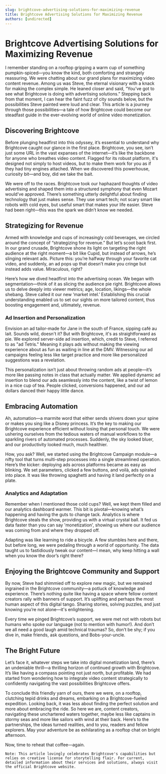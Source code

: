 ```yaml
---
slug: brightcove-advertising-solutions-for-maximizing-revenue
title: Brightcove Advertising Solutions for Maximizing Revenue
authors: [undirected]
---
```



# Brightcove Advertising Solutions for Maximizing Revenue

I remember standing on a rooftop gripping a warm cup of something pumpkin-spiced—you know the kind, both comforting and strangely reassuring. We were chatting about our grand plans for maximizing video content revenue. Among us was Steve, the eternal visionary with a knack for making the complex simple. He leaned closer and said, “You’ve got to see what Brightcove is doing with advertising solutions.” Stepping back from that moment, I can hear the faint fuzz of city sounds below, but the possibilities Steve painted were loud and clear. This article is a journey through those possibilities—a tale of how Brightcove could become our steadfast guide in the ever-evolving world of online video monetization.

## Discovering Brightcove

Before plunging headfirst into this odyssey, it’s essential to understand why Brightcove caught our glance in the first place. Brightcove, you see, isn’t just some URL in the vast expanses of the internet—it’s like the backbone for anyone who breathes video content. Flagged for its robust platform, it's designed not simply to host videos, but to make them work for you as if they had tiny engines attached. When we discovered this powerhouse, curiosity bit—and boy, did we take the bait.

We were off to the races. Brightcove took our haphazard thoughts of video advertising and shaped them into a structured symphony that even Mozart would’ve approved. There’s something utterly delightful about finding technology that just makes sense. They use smart tech; not scary smart like robots with cold eyes, but useful smart that makes your life easier. Steve had been right—this was the spark we didn’t know we needed.

## Strategizing for Revenue

Armed with knowledge and cups of increasingly cold beverages, we circled around the concept of “strategizing for revenue.” But let’s scoot back first. In our grand crusade, Brightcove shone its light on targeting the right audience at the right moment—a bit like Cupid, but instead of arrows, he’s slinging relevant ads. Picture this: you’re halfway through your favorite cat video, and suddenly, an ad pops up that doesn’t make you cringe but instead adds value. Miraculous, right?

Here’s how we dived headfirst into the advertising ocean. We began with segmentation—think of it as slicing the audience pie right. Brightcove allows us to delve deeply into viewer metrics; age, location, likings—the whole shebang. Steve called it our new ‘market intel.’ Establishing this crucial understanding enabled us to set our sights on more tailored content, thus boosting engagement and, ultimately, revenue.

### Ad Insertion and Personalization

Envision an ad tailor-made for Jane in the south of France, sipping café au lait. Sounds wild, doesn't it? But with Brightcove, it's as straightforward as pie. We explored server-side ad insertion, which, credit to Steve, I referred to as "ad Tetris." Meaning it plays ads without making the viewing experience about as fun as waiting in line at the DMV. Witnessing our ad campaigns feeling less like target practice and more like personalized suggestions was a revelation.

This personalization isn’t just about throwing random ads at people—it’s more like passing notes in class that actually matter. We applied dynamic ad insertion to blend our ads seamlessly into the content, like a twist of lemon in a nice cup of tea. People clicked, conversions happened, and our ad dollars danced their happy little dance.

## Embracing Automation

Ah, automation—a marmite word that either sends shivers down your spine or makes you sing like a Disney princess. It’s the key to making our Brightcove experience efficient without losing that personal touch. We were ushering ourselves from the tedious waters of manual workflows to the sparkling rivers of automated processes. Suddenly, the sky looked bluer, and our productivity looked much, much healthier.

How, you ask? Well, we started using the Brightcove Campaign module—a nifty tool that turns multi-step processes into a single streamlined operation. Here’s the kicker: deploying ads across platforms became as easy as blinking. We set parameters, clicked a few buttons, and voilà, ads spiraled into place. It was like throwing spaghetti and having it land perfectly on a plate.

### Analytics and Adaptation

Remember when I mentioned those cold cups? Well, we kept them filled and our analytics dashboard warmer. This bit is pivotal—knowing what’s happening and having the guts to change tack. Analytics is where Brightcove steals the show, providing us with a virtual crystal ball. It fed us data faster than you can say 'monetization', showing us where our audience was coming from and where they dropped off.

Adapting was like learning to ride a bicycle. A few stumbles here and there, but before long, we were pedaling through a world of opportunity. The data taught us to fastidiously tweak our content—I mean, why keep hitting a wall when you know the door’s right there?

## Enjoying the Brightcove Community and Support

By now, Steve had shimmied off to explore new magic, but we remained ingrained in the Brightcove community—a potluck of knowledge and experience. There’s nothing quite like having a space where fellow content creators rally with banners of support. It’s uplifting and perhaps the most human aspect of this digital tango. Sharing stories, solving puzzles, and just knowing you’re not alone—it's enlightening.

Every time we pinged Brightcove’s support, we were met not with robots but humans who spoke our language (not to mention with humor!). And don’t we all need a good laugh amid technical traumas? So, don’t be shy; if you dive in, make friends, ask questions, and Bobs-your-uncle.

## The Bright Future

Let’s face it, whatever steps we take into digital monetization land, there’s an undeniable thrill—a thrilling horizon of continued growth with Brightcove. It’s like having a compass pointing not just north, but profitable. We had started from wondering how to integrate video content strategically to confidently navigating the vast possibilities Brightcove offers.

To conclude this friendly yarn of ours, there we were, on a rooftop, clutching tepid drinks and dreams, embarking on a Brightcove-fueled expedition. Looking back, it was less about finding the perfect solution and more about embracing the ride. So here we are, content creators, navigating these unchartered waters together, maybe less like captains in stormy seas and more like sailors with wind at their back. Here’s to the partnerships, the ideas turned realities, and to you, readers and fellow explorers. May your adventure be as exhilarating as a rooftop chat on bright afternoon. 

Now, time to reheat that coffee—again.

```
Note: This article lovingly celebrates Brightcove's capabilities but relies on creative license for storytelling flair. For current, detailed information about their services and solutions, always visit the official Brightcove website.
```